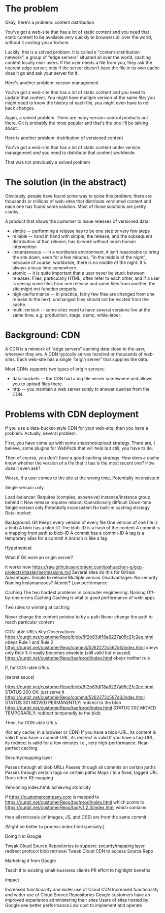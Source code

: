 # The problem

Okay, here's a problem: content distribution

You've got a web-site that has a lot of static content and you need
that static content to be available very quickly to browsers all over
the world, without it costing you a fortune.

Luckily, this is a solved problem.  It is called a
"content-distribution network", a group of  “edge servers” situated all over
the world, caching content locally near users.  If the user needs a
file from you, they ask the nearest edge server; only if the server
doesn't have the file in its own cache does it go and ask your server
for it.

Here's another problem: version management

You've got a web-site that has a lot of static content and you need
to update that content.  You might have multiple version of the same
file; you might need to know the history of each file; you might even
have to roll back changes.

Again, a solved problem.  There are many version-control products out
there. Git is probably the most popular and that's the one I'll be
talking about.

Here is another problem: distribution of versioned content

You've got a web-site that has a lot of static content under version
management *and* you need to distribute that content worldwide.

That was not previously a solved problem

# The solution (in the abstract)

Obviously, people have found some way to solve this problem; there are
thousands or millions of web-sites that distribute versioned content
and each one has found some solution.  Most of those solutions are
pretty clunky.

A product that allows the customer to issue releases of versioned
data:

* simple -- performing a release has to be one step or very few steps
* reliable -- hand in hand with simple, the release, and the
subsequent distribution of that release, has to work without much
human intervention
* instantaneous -- in a worldwide environment, it isn't reasonable to
bring the site down, even for a few minutes, "in the middle of the
night", because of course, worldwide, there is no middle of the
night.  It's always a busy time somewhere.
* atomic -- it is quite important that a user never be stuck between
releases.  Files, particularly HTML, often refer to each other, and if
a user is seeing some files from one release and some files from
another, the site might not function properly.
* high-performance -- in practice, fairly few files are changed from
one release to the next; unchanged files should not be evicted from
the cache.
* multi-version -- some sites need to have several versions live at
  the same time, e.g. production, stage, demo, white-label.




# Background: CDN

A CDN is a network of “edge servers” caching data close to the user,
wherever they are.  A CDN typically serves hundred or thousands of
web-sites. Each web-site has a single “origin server” that supplies
the data.

Most CDNs supports two types of origin servers:
* data-buckets -- the CDN had a big file server somewhere and allows
  you to upload files there. 
* http --  you maintain a  web server solely to answer queries from
  the CDN. 


# Problems with CDN deployment

If you use a data-bucket-style CDN for your web-site, then you have a
problem.  Actually, several problem.

First, you have come up with some snapshot/upload strategy.  There
are, I believe, some plugins for WebPack that will help but still, you
have to do.

Then of course, you don't have a good caching strategy.  How does a
cache know whether the version of a file that it has is the most
recent one?  How does it even ask?

Worse, if a user comes to the site at the wrong time, Potentially inconsistent

Single version only 


Load-balancer:
Requires (complex, expensive) instance/instance group behind it
New release requires reboot:
Operationally difficult
Down-time
Single version only
Potentially inconsistent
No built-in caching strategy
Data-bucket:


Background: Git
Keeps every version of every file
One version of one file is a blob
A blob has a blob-ID
The blob-ID is a hash of the content
A commit is a mapping from path to blob-ID
A commit has a commit-ID
A tag is a temporary alias for a commit
A branch is like a tag



Hypothetical: 

What if Git were 
an origin server?


It works now https://raw.githubusercontent.com/joshuachen-g/gcp-projects/master/permissions.md
Several sites do this for GitHub 
Advantages:
Simple to release
Multiple version
Disadvantages:
No security
Naming
Instantaneous?
Atomic?
Low performance



Caching
The two hardest problems in computer engineering:
Naming
Off-by-one errors
Caching
Caching is vital to good performance of web-apps

Two rules to winning at caching


Never change the content pointed to by a path
Never change the path to reach particular content



CDN-able URLs
Key Observations:
https://ourgit.net/customerRepo/blob/8f2b83df18a8227a05c21c2ee.html
  obeys Rule 1 and Rule 2
https://ourgit.net/customerRepo/commit/5262272c567d6/index.html
  obeys only Rule 1: it easily becomes obsolete (still valid but disused)
https://ourgit.net/customerRepo/tag/prod/index.html
obeys neither rule


If, 
for CDN-able URLs


[secret sauce]


https://ourgit.net/customerRepo/blob/8f2b83df18a8227a05c21c2ee.html
 STATUS 200 OK: just serve it
https://ourgit.net/customerRepo/commit/5262272c567d6/index.html
 STATUS 301 MOVED PERMANENTLY: redirect to the blob
https://ourgit.net/customerRepo/tag/prod/index.html
 STATUS 302 MOVED TEMPORARILY: redirect temporarily to the blob


Then, 
for CDN-able URLs


(for any cache, in a browser or CDN)
If you have a blob-URL, its content is valid
If you have a commit-URL, its redirect is valid
If you have a tag-URL, its redirect is valid for a few minutes
i.e., very high-performance.  Near-perfect caching


Security/mapping layer

Passes through all blob URLs
Passes through all commits on certain paths
Passes through certain tags on certain paths
Maps / to a fixed, tagged URL
Does other RE mapping



Versioning index.html: 
achieving atomicity


If
   https://customercompany.com
is mapped to 
https://ourgit.net/customerRepo/tag/prod/index.html
which points to 
https://ourgit.net/customerRepo/tag/v1.2.3/index.html
which contains
 <base href="/commit/5262272c567d6/" />
then all retrievals (of images, JS, and CSS) are from the same commit

(Might be better to process index.html specially.)



Doing it in Google


Tweak Cloud Source Repositories to support:
security/mapping layer
redirect protocol
blob retrieval
Tweak Cloud CDN to access Source Repo


Marketing it from Google


Teach it to existing small-business clients
PR effort to highlight benefits 


Impact


Increased functionality and wider use of Cloud CDN
Increased functionality and wider use of Cloud Source Repositories
Google customers have an improved experience administering their sites
Users of sites hosted by Google see better performance
Low cost to implement and operate

